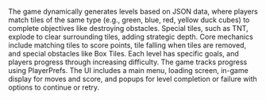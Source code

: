 The game dynamically generates levels based on JSON data, where players match tiles of the same type (e.g., green, blue, red, yellow duck cubes) to complete objectives like destroying obstacles. Special tiles, such as TNT, explode to clear surrounding tiles, adding strategic depth. Core mechanics include matching tiles to score points, tile falling when tiles are removed, and special obstacles like Box Tiles. Each level has specific goals, and players progress through increasing difficulty. The game tracks progress using PlayerPrefs. The UI includes a main menu, loading screen, in-game display for moves and score, and popups for level completion or failure with options to continue or retry.
